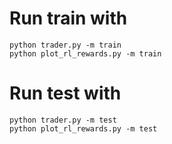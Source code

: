 # Run train with
```python3
python trader.py -m train
python plot_rl_rewards.py -m train
```

# Run test with
```python3
python trader.py -m test
python plot_rl_rewards.py -m test
```
